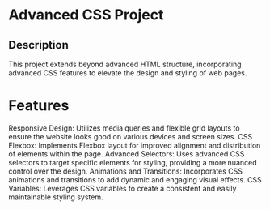 # Advanced CSS Project

## Description

This project extends beyond advanced HTML structure, incorporating advanced CSS features to elevate the design and styling of web pages.

# Features

Responsive Design: Utilizes media queries and flexible grid layouts to ensure the website looks good on various devices and screen sizes.
CSS Flexbox: Implements Flexbox layout for improved alignment and distribution of elements within the page.
Advanced Selectors: Uses advanced CSS selectors to target specific elements for styling, providing a more nuanced control over the design.
Animations and Transitions: Incorporates CSS animations and transitions to add dynamic and engaging visual effects.
CSS Variables: Leverages CSS variables to create a consistent and easily maintainable styling system.
